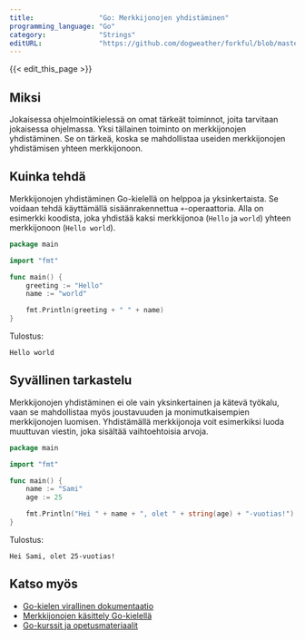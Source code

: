 ```yaml
---
title:                "Go: Merkkijonojen yhdistäminen"
programming_language: "Go"
category:             "Strings"
editURL:              "https://github.com/dogweather/forkful/blob/master/content/fi/go/concatenating-strings.md"
---
```


{{< edit_this_page >}}

## Miksi

Jokaisessa ohjelmointikielessä on omat tärkeät toiminnot, joita tarvitaan jokaisessa ohjelmassa. Yksi tällainen toiminto on merkkijonojen yhdistäminen. Se on tärkeä, koska se mahdollistaa useiden merkkijonojen yhdistämisen yhteen merkkijonoon.

## Kuinka tehdä 

Merkkijonojen yhdistäminen Go-kielellä on helppoa ja yksinkertaista. Se voidaan tehdä käyttämällä sisäänrakennettua `+`-operaattoria. Alla on esimerkki koodista, joka yhdistää kaksi merkkijonoa (`Hello` ja `world`) yhteen merkkijonoon (`Hello world`).

```Go
package main

import "fmt"

func main() {
    greeting := "Hello"
    name := "world"

    fmt.Println(greeting + " " + name)
}
```

Tulostus:

`Hello world`

## Syvällinen tarkastelu

Merkkijonojen yhdistäminen ei ole vain yksinkertainen ja kätevä työkalu, vaan se mahdollistaa myös joustavuuden ja monimutkaisempien merkkijonojen luomisen. Yhdistämällä merkkijonoja voit esimerkiksi luoda muuttuvan viestin, joka sisältää vaihtoehtoisia arvoja.

```Go
package main

import "fmt"

func main() {
    name := "Sami"
    age := 25

    fmt.Println("Hei " + name + ", olet " + string(age) + "-vuotias!")
}
```

Tulostus:

`Hei Sami, olet 25-vuotias!`

## Katso myös
- [Go-kielen virallinen dokumentaatio](https://golang.org/doc/)
- [Merkkijonojen käsittely Go-kielellä](https://gobyexample.com/strings)
- [Go-kurssit ja opetusmateriaalit](https://blog.gobridge.org/resources-for-learning-go/)